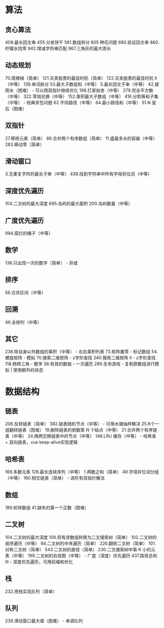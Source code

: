 # 算法

  ## 贪心算法
  409.最长回文串
  455.分发饼干
  561.数组拆分
  605 种花问题
  680.验证回文串
  860.柠檬水找零
  942.增减字符串匹配
  967.三角形的最大周长

  ## 动态规划
  70.爬楼梯（简单）
  121.买卖股票的最佳时机（简单）
  122.买卖股票的最佳时机 II（中等）
  139.单词拆分
  53.最大子数组和（中等）
  5.最长回文子串（中等）
  42.接雨水（困难） - 可以用双指针继续优化
  198.打家劫舍（中等）
  279.完全平方数（中等）
  322.零钱兑换（中等）
  152.乘积最大子数组（中等）
  416.分割等和子集（中等） - 经典背包问题
  62.不同路径（中等）
  64.最小路径和（中等）
  51.N 皇后（困难）

  ## 双指针
  27.移除元素（简单）
  88.合并两个有序数组（简单）
  11.盛最多水的容器（中等）
  283.移动零（简单）

  ## 滑动窗口
  3.无重复字符的最长子串（中等）
  438.找到字符串中所有字母异位词（中等）

  ## 深度优先遍历
  104.二叉树的最大深度
  695.岛屿的最大面积
  200.岛屿数量（中等）

  ## 广度优先遍历
  994.腐烂的橘子（中等）

  ## 数学
  136.只出现一次的数字（简单） - 异或

  ## 排序
  56.合并区间（中等）

  ## 回溯
  46.全排列（中等）

  ## 其它
  238.除自身以外数组的乘积（中等） - 左右乘积列表
  73.矩阵置零 - 标记数组
  54.螺旋矩阵 - 模拟
  70.搜索二维矩阵 - z字形查找
  240.搜索二维矩阵 II - z字形查找
  118.杨辉三角 - 数学
  36.有效的数独 - 一次遍历
  289.生命游戏 - 复制原数组进行模拟 | 使用额外的状态


# 数据结构

  ## 链表
  206.反转链表（简单）
  382.链表随机节点（中等） - 可用水塘抽样解决
  25.K个一组翻转链表（困难）
  19.删除链表的倒数第 N 个结点（中等）
  21.合并两个有序链表（中等）
  24.两两交换链表中的节点（中等）
  146.LRU 缓存（中等） - 哈希表 + 双向链表，vue keep-alive实现逻辑

  ## 哈希表
  169.多数元素
  128.最长连续序列（中等）
  1.两数之和（简单）
  49.字母异位词分组（中等）
  160.相交链表（简单） - 进阶有双指针解法

  ## 数组
  189.轮转数组
  41.缺失的第一个正数（困难）

  ## 二叉树
  104.二叉树的最大深度
  108.将有序数组转换为二叉搜索树（简单）
  102.二叉树的层序遍历（中等）
  94.二叉树的中序遍历（简单）
  226.翻转二叉树（简单）
  101.对称二叉树（简单）
  543.二叉树的直径（简单）
  230.二叉搜索树中第 K 小的元素（中等）
  199.二叉树的右视图（中等） - 广度（深度）优先遍历
  437.路径总和 III - 深度优先遍历，可用前缀和优化

  ## 栈
  232.用栈实现队列（简单）

  ## 队列
  239.滑动窗口最大值（困难） - 单调队列
